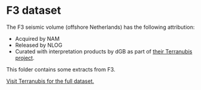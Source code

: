 # F3 dataset

The F3 seismic volume (offshore Netherlands) has the following attribution:

- Acquired by NAM
- Released by NLOG
- Curated with interpretation products by dGB as part of [their Terranubis project](https://terranubis.com/datainfo/F3-Demo-2020).

This folder contains some extracts from F3.

[Visit Terranubis for the full dataset.](https://terranubis.com/datainfo/F3-Demo-2020)
